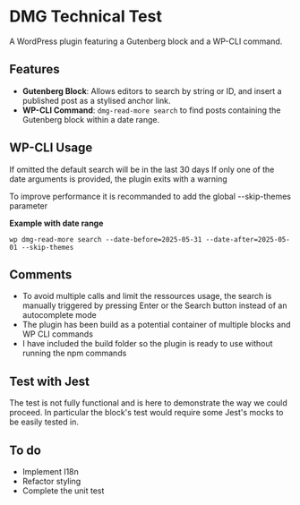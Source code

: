 # DMG Technical Test

A WordPress plugin featuring a Gutenberg block and a WP-CLI command.

## Features

- **Gutenberg Block**: Allows editors to search by string or ID, and insert a published post as a stylised anchor link.
- **WP-CLI Command**: `dmg-read-more search` to find posts containing the Gutenberg block within a date range.

## WP-CLI Usage

If omitted the default search will be in the last 30 days
If only one of the date arguments is provided, the plugin exits with a warning

To improve performance it is recommanded to add the global --skip-themes parameter

**Example with date range**

`wp dmg-read-more search --date-before=2025-05-31 --date-after=2025-05-01 --skip-themes`


## Comments

- To avoid multiple calls and limit the ressources usage, the search is manually triggered by pressing Enter or the Search button instead of an autocomplete mode
- The plugin has been build as a potential container of multiple blocks and WP CLI commands
- I have included the build folder so the plugin is ready to use without running the npm commands

## Test with Jest

The test is not fully functional and is here to demonstrate the way we could proceed.
In particular the block's test would require some Jest's mocks to be easily tested in.

## To do

- Implement I18n
- Refactor styling
- Complete the unit test
